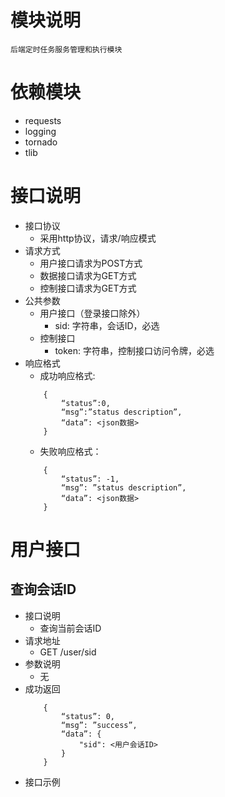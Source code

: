 # 模块说明
    后端定时任务服务管理和执行模块

# 依赖模块
* requests
* logging
* tornado
* tlib
    
# 接口说明
* 接口协议
    * 采用http协议，请求/响应模式
* 请求方式
    * 用户接口请求为POST方式
    * 数据接口请求为GET方式
    * 控制接口请求为GET方式
* 公共参数
    * 用户接口（登录接口除外）
        * sid: 字符串，会话ID，必选
    * 控制接口
        * token: 字符串，控制接口访问令牌，必选
* 响应格式
    * 成功响应格式:
    ``` 
        {
            “status”:0,
            “msg”:”status description”,
            “data”: <json数据>
        }
    ```
    * 失败响应格式：
    ```
        {
            “status”: -1,
            “msg”: ”status description”,
            “data”: <json数据>
        }
    ```
    
# 用户接口
## 查询会话ID
* 接口说明
    * 查询当前会话ID
* 请求地址
    * GET /user/sid
* 参数说明
    * 无
* 成功返回
    ```
        {
            “status”: 0,
            “msg”: ”success”,
            “data”: {
                "sid": <用户会话ID>
            }
        }
    ```
* 接口示例